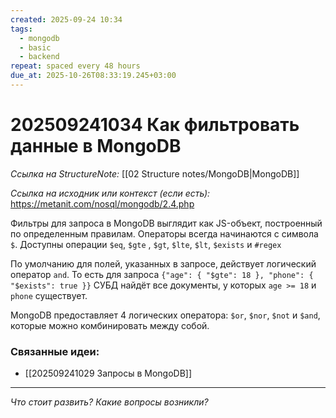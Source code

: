 ```yaml
---
created: 2025-09-24 10:34
tags:
  - mongodb
  - basic
  - backend
repeat: spaced every 48 hours
due_at: 2025-10-26T08:33:19.245+03:00
---
```

# 202509241034 Как фильтровать данные в MongoDB

*Ссылка на StructureNote:* [[02 Structure notes/MongoDB|MongoDB]]

*Ссылка на исходник или контекст (если есть):* https://metanit.com/nosql/mongodb/2.4.php

Фильтры для запроса в MongoDB выглядит как JS-объект, построенный по определенным правилам. Операторы всегда начинаются с символа `$`. Доступны операции `$eq`, `$gte` , `$gt`, `$lte`, `$lt`, `$exists` и `#regex`

По умолчанию для полей, указанных в запросе, действует логический оператор `and`. То есть для запроса `{"age": { "$gte": 18 }, "phone": { "$exists": true }}` СУБД найдёт все документы, у которых `age >= 18` и `phone` существует.

MongoDB предоставляет 4 логических оператора: `$or`, `$nor`, `$not` и `$and`, которые можно комбинировать между собой.

### Связанные идеи:

* [[202509241029 Запросы в MongoDB]]

---

*Что стоит развить? Какие вопросы возникли?*
